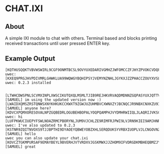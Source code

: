 # CHAT.IXI

## About

A simple IXI module to chat with others. Terminal based and blocks printing received transactions until user pressed ENTER key.

## Example Output

```
[KQTHUSQQKTVBVWSWIRL9CGF9ONMTBCSL9OVYUXEDARIVGMHZJWFOMCCZFJHYZPVOKCVDQFBRXECKUKXZT] uwec: 
[KXEQ9PRGJHVPDIVMRLGHWKLUA99WQWGYBQHIPSYJVEMYNZNHLJGYKXJZZPHACCZOUYXVSLELYDTR9HTSW] uwec: 0.2.3 installed


[LTWHCDWSPNLSCVMXINPLXWSCIKUTQXQLMSMLTJIB9REJHKVRVAQDMDNNZGQPASYUXJQTTVQQJOYZAJDOE] [SAMUEL] im using the updated version now :)
[LWAIDXQMSZRSTQNWSXNYKHKUKCCKWXT9ZGWJUZUHMBVCXWNXZYJBCNQCJR9NBXCNXKZU9IJASJKIJONCM] [SAMUEL] anyone here?
[KDVCXPQMXORESOVALNPZGQBEDRLOGUBEHBOPALYOQPQAMPHJVYDMHRWIIQLJLAQRIJVKSCKMETRUAZLIA] uwec: hi
[LUFPKWUCIUEPYFSWLNOAZRMCPBORYNLJUM9VJCHLZE9RIMFRJPWI9LVJRN9KIEI9AMJHNRBBHRFEFECJC] uwec: I've also updated to 0.2.3
[KSTNR9ZQITNVOXS9TJJBPTHI9DYAOEYQBWEYOBZXHLSERQDUKSYVRBXIUOPLVJLCNGOVNZSWIBGRQBGHZ] [SAMUEL] hello
uwec you can also update your chat.ixi
[KOVCZTGKMPURSAF9EMAYBEYL9BVERHJVTVRDXVJGSKMWXJJZHOM9IFVDRGDKMBHEQBMZJYMXCMSJSEW9E] [SAMUEL] great

```